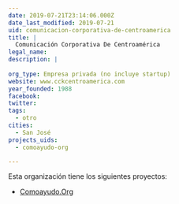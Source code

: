 ```yaml
---
date: 2019-07-21T23:14:06.000Z
date_last_modified: 2019-07-21
uid: comunicacion-corporativa-de-centroamerica
title: |
  Comunicación Corporativa De Centroamérica
legal_name: 
description: |
  
org_type: Empresa privada (no incluye startup)
website: www.cckcentroamerica.com
year_founded: 1988
facebook: 
twitter: 
tags:
  - otro
cities: 
  - San José
projects_uids:
  - comoayudo-org

---
```


Esta organización tiene los siguientes proyectos:

- [Comoayudo.Org](/proyectos/comoayudo-org)
